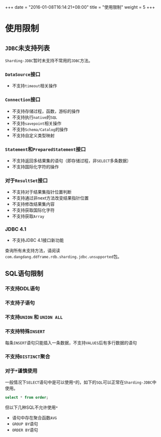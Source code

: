 +++
date = "2016-01-08T16:14:21+08:00"
title = "使用限制"
weight = 5
+++

# 使用限制

## `JDBC`未支持列表

`Sharding-JDBC`暂时未支持不常用的`JDBC`方法。

### `DataSource`接口
- 不支持`timeout`相关操作

### `Connection`接口
- 不支持存储过程，函数，游标的操作
- 不支持执行`native`的`SQL`
- 不支持`savepoint`相关操作
- 不支持`Schema/Catalog`的操作
- 不支持自定义类型映射

### `Statement`和`PreparedStatement`接口
- 不支持返回多结果集的语句（即存储过程，非`SELECT`多条数据）
- 不支持国际化字符的操作

### 对于`ResultSet`接口
- 不支持对于结果集指针位置判断
- 不支持通过非next方法改变结果指针位置
- 不支持修改结果集内容
- 不支持获取国际化字符
- 不支持获取`Array`

### JDBC 4.1
- 不支持JDBC 4.1接口新功能

查询所有未支持方法，请阅读`com.dangdang.ddframe.rdb.sharding.jdbc.unsupported`包。

## SQL语句限制

###  不支持DDL语句
###  不支持子语句
###  不支持`UNION` 和 `UNION ALL`
###  不支持特殊`INSERT`
每条`INSERT`语句只能插入一条数据，不支持`VALUES`后有多行数据的语句
###  不支持`DISTINCT`聚合
###  对于`*`谨慎使用
一般情况下`SELECT`语句中是可以使用`*`的，如下的`SQL`可以正常在`Sharding-JDBC`中使用。
```sql
select * from order;
```
但以下几种SQL不允许使用`*`

- 语句中存在聚合函数`AVG`
- `GROUP BY`语句
- `ORDER BY`语句

